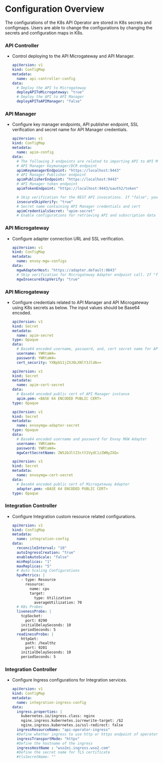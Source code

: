 # Configuration Overview

The configurations of the K8s API Operator are stored in K8s secrets and configmaps. Users are able to change the
configurations by changing the secrets and configuration maps in K8s.

### API Controller

- Control deploying to the API Microgateway and API Manager.

  ```yaml
  apiVersion: v1
  kind: ConfigMap
  metadata:
    name: api-controller-config
  data:
    # Deploy the API to Microgateway
    deployAPIToMicrogateway: "true"
    # Deploy the API to API Manager
    deployAPIToAPIManager: "false"
  ```

### API Manager

- Configure key manager endpoints, API publisher endpoint, SSL verification and secret name for API Manager credentials.

  ```yaml
  apiVersion: v1
  kind: ConfigMap
  metadata:
    name: apim-config
  data:
    # The following 3 endpoints are related to importing API to API Manager
    # API Manager Keymanager/DCR endpoint
    apimKeymanagerEndpoint: "https://localhost:9443"
    # API Manager Publisher endpoint
    apimPublisherEndpoint: "https://localhost:9443"
    # API Manager token endpoint
    apimTokenEndpoint: "https://localhost:9443/oauth2/token"
  
    # Skip verification for the REST API invocations. If "false", you need to provide the cert
    insecureSkipVerify: "true"
    # Secret name containing API Manager credentials and cert
    apimCredentialsSecret: "apim-secret"
    # Enable configurations for retrieving API and subscription data from API Manager.
  ``` 

### API Microgateway 

- Configure adapter connection URL and SSL verification.

  ```yaml
  apiVersion: v1
  kind: ConfigMap
  metadata:
    name: envoy-mgw-configs
  data:
    mgwAdapterHost: "https://adapter.default:9843"
    # Skip verification for Microgateway Adapter endpoint call. If "false", you need to provide the cert
    mgwInsecureSkipVerify: "true"
  ``` 

### API Microgateway

- Configure credentials related to API Manager and API Microgateway using K8s secrets as below. The input values should
be Base64 encoded.

  ```yaml
  apiVersion: v1
  kind: Secret
  metadata:
    name: apim-secret
  type: Opaque
  data:
    # Base64 encoded username, password, and, cert secret name for API Manager
    username: YWRtaW4=
    password: YWRtaW4=
    cert_security: YXBpbS1jZXJ0LXNlY3JldA==
  ``` 
  
  ```yaml
  apiVersion: v1
  kind: Secret
  metadata:
    name: apim-cert-secret
  data:
    # Base64 encoded public cert of API Manager instance
    apim.pem: <BASE 64 ENCODED PUBLIC CERT>
  type: Opaque
  ``` 
  
  ```yaml
  apiVersion: v1
  kind: Secret
  metadata:
    name: envoymgw-adapter-secret
  type: Opaque
  data:
    # Base64 encoded username and password for Envoy MGW Adapter
    username: YWRtaW4=
    password: YWRtaW4=
    mgwCertSecretName: ZW52b3ltZ3ctY2VydC1zZWNyZXQ=
  ``` 
  
  ```yaml
  apiVersion: v1
  kind: Secret
  metadata:
    name: envoymgw-cert-secret
  data:
    # Base64 encoded public cert of Microgateway Adapter
    adapter.pem: <BASE 64 ENCODED PUBLIC CERT>
  type: Opaque
  ``` 
  
### Integration Controller

- Configure Integration custom resource related configurations.

  ```yaml
  apiVersion: v1
  kind: ConfigMap
  metadata:
    name: integration-config
  data:
    reconcileInterval: "10"
    autoIngressCreation: "true"
    enableAutoScale: "false"
    minReplicas: "1"
    maxReplicas: "5"
    # Auto Scaling Configurations
    hpaMetrics: |
      - type: Resource
        resource:
          name: cpu
          target:
            type: Utilization
            averageUtilization: 70
    # K8s Probes
    livenessProbe: |
      tcpSocket:
        port: 8290
      initialDelaySeconds: 10
      periodSeconds: 5
    readinessProbe: |
      httpGet:
        path: /healthz
        port: 9201
      initialDelaySeconds: 10
      periodSeconds: 5
  ``` 

### Integration Controller

- Configure Ingress configurations for Integration services.

  ```yaml
  apiVersion: v1
  kind: ConfigMap
  metadata:
    name: integration-ingress-config
  data:
    ingress.properties: |
      kubernetes.io/ingress.class: nginx
      nginx.ingress.kubernetes.io/rewrite-target: /$2
      nginx.ingress.kubernetes.io/ssl-redirect: false
    ingressResourceName: "api-operator-ingress"
    #Define whether ingress to use http or https endpoint of operator deployment
    ingressTransportMode: "https"
    #Define the hostname of the ingress
    ingressHostName : "wso2ei.ingress.wso2.com"
    #Define the secret name for TLS certificate
    #tlsSecretName: ""
  ``` 
